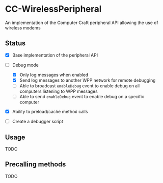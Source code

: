 # CC-WirelessPeripheral
An implementation of the Computer Craft peripheral API allowing the use of wireless modems

## Status

- [x] Base implementation of the peripheral API
- [ ] Debug mode
  - [x] Only log messages when enabled
  - [x] Send log messages to another WPP network for remote debugging
  - [ ] Able to broadcast `enableDebug` event to enable debug on all computers listening to WPP messages
  - [ ] Able to send `enableDebug` event to enable debug on a specific computer
- [x] Ability to preload/cache method calls
- [ ] Create a debugger script


## Usage

TODO

## Precalling methods

TODO
